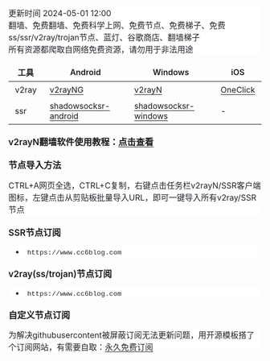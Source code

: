 <p dir="auto" style="box-sizing: border-box; margin-top: 0px; margin-bottom: 16px; color: rgb(31, 35, 40); font-family: -apple-system, BlinkMacSystemFont, &quot;Segoe UI&quot;, &quot;Noto Sans&quot;, Helvetica, Arial, sans-serif, &quot;Apple Color Emoji&quot;, &quot;Segoe UI Emoji&quot;; font-size: 16px; text-wrap: wrap; background-color: rgb(255, 255, 255);">
    更新时间 2024-05-01 12:00<br style="box-sizing: border-box;"/>翻墙、免费翻墙、免费科学上网、免费节点、免费梯子、免费ss/ssr/v2ray/trojan节点、蓝灯、谷歌商店、翻墙梯子<br style="box-sizing: border-box;"/>所有资源都爬取自网络免费资源，请勿用于非法用途
</p>
<table width="NaN">
    <thead style="box-sizing: border-box;">
        <tr style="box-sizing: border-box; background-color: var(--bgColor-default, var(--color-canvas-default)); border-top: 1px solid var(--borderColor-muted, var(--color-border-muted));" class="firstRow">
            <th style="box-sizing: border-box; padding: 6px 13px; font-weight: var(--base-text-weight-semibold, 600); border: 1px solid var(--borderColor-default, var(--color-border-default));">
                工具
            </th>
            <th style="box-sizing: border-box; padding: 6px 13px; font-weight: var(--base-text-weight-semibold, 600); border: 1px solid var(--borderColor-default, var(--color-border-default));">
                Android
            </th>
            <th style="box-sizing: border-box; padding: 6px 13px; font-weight: var(--base-text-weight-semibold, 600); border: 1px solid var(--borderColor-default, var(--color-border-default));">
                Windows
            </th>
            <th style="box-sizing: border-box; padding: 6px 13px; font-weight: var(--base-text-weight-semibold, 600); border: 1px solid var(--borderColor-default, var(--color-border-default));">
                iOS
            </th>
        </tr>
    </thead>
    <tbody style="box-sizing: border-box;">
        <tr style="box-sizing: border-box; background-color: var(--bgColor-default, var(--color-canvas-default)); border-top: 1px solid var(--borderColor-muted, var(--color-border-muted));">
            <td style="box-sizing: border-box; padding: 6px 13px; border: 1px solid var(--borderColor-default, var(--color-border-default));">
                v2ray
            </td>
            <td style="box-sizing: border-box; padding: 6px 13px; border: 1px solid var(--borderColor-default, var(--color-border-default));">
                <a href="https://github.com/2dust/v2rayNG/releases/download/1.4.12/v2rayNG_1.4.12_arm64-v8a.apk" style="box-sizing: border-box; background-color: transparent; color: var(--fgColor-accent, var(--color-accent-fg)); text-decoration-line: underline; text-underline-offset: 0.2rem; margin-bottom: 0px;">v2rayNG</a>
            </td>
            <td style="box-sizing: border-box; padding: 6px 13px; border: 1px solid var(--borderColor-default, var(--color-border-default));">
                <a href="https://github.com/2dust/v2rayN/releases/download/3.27/v2rayN-Core.zip" style="box-sizing: border-box; background-color: transparent; color: var(--fgColor-accent, var(--color-accent-fg)); text-decoration-line: underline; text-underline-offset: 0.2rem; margin-bottom: 0px;">v2rayN</a>
            </td>
            <td style="box-sizing: border-box; padding: 6px 13px; border: 1px solid var(--borderColor-default, var(--color-border-default));">
                <a href="https://oneclick.earth/" rel="nofollow" style="box-sizing: border-box; background-color: transparent; color: var(--fgColor-accent, var(--color-accent-fg)); text-decoration-line: underline; text-underline-offset: 0.2rem; margin-bottom: 0px;">OneClick</a>
            </td>
        </tr>
        <tr style="box-sizing: border-box; background-color: var(--bgColor-muted, var(--color-canvas-subtle)); border-top: 1px solid var(--borderColor-muted, var(--color-border-muted));">
            <td style="box-sizing: border-box; padding: 6px 13px; border: 1px solid var(--borderColor-default, var(--color-border-default));">
                ssr
            </td>
            <td style="box-sizing: border-box; padding: 6px 13px; border: 1px solid var(--borderColor-default, var(--color-border-default));">
                <a href="https://github.com/shadowsocksrr/shadowsocksr-android/releases/download/3.5.4/shadowsocksr-android-3.5.4.apk" style="box-sizing: border-box; background-color: transparent; color: var(--fgColor-accent, var(--color-accent-fg)); text-decoration-line: underline; text-underline-offset: 0.2rem; margin-bottom: 0px;">shadowsocksr-android</a>
            </td>
            <td style="box-sizing: border-box; padding: 6px 13px; border: 1px solid var(--borderColor-default, var(--color-border-default));">
                <a href="https://github.com/shadowsocksr-backup/shadowsocksr-csharp/releases/download/4.7.0/ShadowsocksR-4.7.0-win.7z" style="box-sizing: border-box; background-color: transparent; color: var(--fgColor-accent, var(--color-accent-fg)); text-decoration-line: underline; text-underline-offset: 0.2rem; margin-bottom: 0px;">shadowsocksr-windows</a>
            </td>
            <td style="box-sizing: border-box; padding: 6px 13px; border: 1px solid var(--borderColor-default, var(--color-border-default));">
                -
            </td>
        </tr>
    </tbody>
</table>
<h3 tabindex="-1" class="heading-element" dir="auto" style="box-sizing: border-box; margin-top: 24px; margin-bottom: 16px; font-size: 1.25em; font-weight: var(--base-text-weight-semibold, 600); line-height: 1.25;">
    v2rayN翻墙软件使用教程：<a href="http://www.vps90.com/category/networks/" style="box-sizing: border-box; background-color: transparent; color: var(--fgColor-accent, var(--color-accent-fg)); text-underline-offset: 0.2rem;">点击查看</a>
</h3>
<p>
    <a id="user-content-v2rayn翻墙软件使用教程点击查看" class="anchor" aria-label="Permalink: v2rayN翻墙软件使用教程：点击查看" href="http://www.vps90.com/category/networks/" style="box-sizing: border-box; background-color: transparent; color: var(--fgColor-accent, var(--color-accent-fg)); text-decoration-line: underline; float: left; padding-right: 4px; margin: auto; line-height: 1; position: absolute; top: 12.5px; left: -28px; display: flex; width: 28px; height: 28px; border-radius: 6px; opacity: 0; justify-content: center; align-items: center; transform: translateY(-50%); text-underline-offset: 0.2rem;"><svg class="octicon octicon-link" viewbox="0 0 16 16" version="1.1" width="16" height="16" aria-hidden="true">
        <path d="m7.775 3.275 1.25-1.25a3.5 3.5 0 1 1 4.95 4.95l-2.5 2.5a3.5 3.5 0 0 1-4.95 0 .751.751 0 0 1 .018-1.042.751.751 0 0 1 1.042-.018 1.998 1.998 0 0 0 2.83 0l2.5-2.5a2.002 2.002 0 0 0-2.83-2.83l-1.25 1.25a.751.751 0 0 1-1.042-.018.751.751 0 0 1-.018-1.042Zm-4.69 9.64a1.998 1.998 0 0 0 2.83 0l1.25-1.25a.751.751 0 0 1 1.042.018.751.751 0 0 1 .018 1.042l-1.25 1.25a3.5 3.5 0 1 1-4.95-4.95l2.5-2.5a3.5 3.5 0 0 1 4.95 0 .751.751 0 0 1-.018 1.042.751.751 0 0 1-1.042.018 1.998 1.998 0 0 0-2.83 0l-2.5 2.5a1.998 1.998 0 0 0 0 2.83Z"></path>
    </svg></a>
</p>
<h3 tabindex="-1" class="heading-element" dir="auto" style="box-sizing: border-box; margin-top: 24px; margin-bottom: 16px; font-size: 1.25em; font-weight: var(--base-text-weight-semibold, 600); line-height: 1.25;">
    节点导入方法
</h3>
<p>
    <a id="user-content-节点导入方法" class="anchor" aria-label="Permalink: 节点导入方法" href="http://www.vps90.com/category/networks/" style="box-sizing: border-box; background-color: transparent; color: var(--fgColor-accent, var(--color-accent-fg)); text-decoration-line: underline; float: left; padding-right: 4px; margin: auto; line-height: 1; position: absolute; top: 12.5px; left: -28px; display: flex; width: 28px; height: 28px; border-radius: 6px; opacity: 0; justify-content: center; align-items: center; transform: translateY(-50%); text-underline-offset: 0.2rem;"><svg class="octicon octicon-link" viewbox="0 0 16 16" version="1.1" width="16" height="16" aria-hidden="true">
        <path d="m7.775 3.275 1.25-1.25a3.5 3.5 0 1 1 4.95 4.95l-2.5 2.5a3.5 3.5 0 0 1-4.95 0 .751.751 0 0 1 .018-1.042.751.751 0 0 1 1.042-.018 1.998 1.998 0 0 0 2.83 0l2.5-2.5a2.002 2.002 0 0 0-2.83-2.83l-1.25 1.25a.751.751 0 0 1-1.042-.018.751.751 0 0 1-.018-1.042Zm-4.69 9.64a1.998 1.998 0 0 0 2.83 0l1.25-1.25a.751.751 0 0 1 1.042.018.751.751 0 0 1 .018 1.042l-1.25 1.25a3.5 3.5 0 1 1-4.95-4.95l2.5-2.5a3.5 3.5 0 0 1 4.95 0 .751.751 0 0 1-.018 1.042.751.751 0 0 1-1.042.018 1.998 1.998 0 0 0-2.83 0l-2.5 2.5a1.998 1.998 0 0 0 0 2.83Z"></path>
    </svg></a>
</p>
<p dir="auto" style="box-sizing: border-box; margin-top: 0px; margin-bottom: 16px; color: rgb(31, 35, 40); font-family: -apple-system, BlinkMacSystemFont, &quot;Segoe UI&quot;, &quot;Noto Sans&quot;, Helvetica, Arial, sans-serif, &quot;Apple Color Emoji&quot;, &quot;Segoe UI Emoji&quot;; font-size: 16px; text-wrap: wrap; background-color: rgb(255, 255, 255);">
    CTRL+A网页全选，CTRL+C复制，右键点击任务栏v2rayN/SSR客户端图标，左键点击从剪贴板批量导入URL，即可一键导入所有v2ray/SSR节点
</p>
<h3 tabindex="-1" class="heading-element" dir="auto" style="box-sizing: border-box; margin-top: 24px; margin-bottom: 16px; font-size: 1.25em; font-weight: var(--base-text-weight-semibold, 600); line-height: 1.25;">
    SSR节点订阅
</h3>
<p>
    <a id="user-content-ssr节点订阅" class="anchor" aria-label="Permalink: SSR节点订阅" href="https://www.cc6blog.com" style="box-sizing: border-box; background-color: transparent; color: var(--fgColor-accent, var(--color-accent-fg)); text-decoration-line: underline; float: left; padding-right: 4px; margin: auto; line-height: 1; position: absolute; top: 12.5px; left: -28px; display: flex; width: 28px; height: 28px; border-radius: 6px; opacity: 0; justify-content: center; align-items: center; transform: translateY(-50%); text-underline-offset: 0.2rem;"><svg class="octicon octicon-link" viewbox="0 0 16 16" version="1.1" width="16" height="16" aria-hidden="true">
        <path d="m7.775 3.275 1.25-1.25a3.5 3.5 0 1 1 4.95 4.95l-2.5 2.5a3.5 3.5 0 0 1-4.95 0 .751.751 0 0 1 .018-1.042.751.751 0 0 1 1.042-.018 1.998 1.998 0 0 0 2.83 0l2.5-2.5a2.002 2.002 0 0 0-2.83-2.83l-1.25 1.25a.751.751 0 0 1-1.042-.018.751.751 0 0 1-.018-1.042Zm-4.69 9.64a1.998 1.998 0 0 0 2.83 0l1.25-1.25a.751.751 0 0 1 1.042.018.751.751 0 0 1 .018 1.042l-1.25 1.25a3.5 3.5 0 1 1-4.95-4.95l2.5-2.5a3.5 3.5 0 0 1 4.95 0 .751.751 0 0 1-.018 1.042.751.751 0 0 1-1.042.018 1.998 1.998 0 0 0-2.83 0l-2.5 2.5a1.998 1.998 0 0 0 0 2.83Z"></path>
    </svg></a>
</p>
<ul dir="auto" style="box-sizing: border-box; padding-left: 2em; margin-bottom: 16px; color: rgb(31, 35, 40); font-family: -apple-system, BlinkMacSystemFont, &quot;Segoe UI&quot;, &quot;Noto Sans&quot;, Helvetica, Arial, sans-serif, &quot;Apple Color Emoji&quot;, &quot;Segoe UI Emoji&quot;; font-size: 16px; text-wrap: wrap; background-color: rgb(255, 255, 255);" class=" list-paddingleft-2">
    <li>
        <p>
            <code style="box-sizing: border-box; font-family: var(--fontStack-monospace, ui-monospace, SFMono-Regular, SF Mono, Menlo, Consolas, Liberation Mono, monospace); font-size: 13.6px; padding: 0.2em 0.4em; margin: 0px; white-space-collapse: break-spaces; background-color: var(--bgColor-neutral-muted, var(--color-neutral-muted)); border-radius: 6px;">https://www.cc6blog.com</code>
        </p>
    </li>
</ul>
<h3 tabindex="-1" class="heading-element" dir="auto" style="box-sizing: border-box; margin-top: 24px; margin-bottom: 16px; font-size: 1.25em; font-weight: var(--base-text-weight-semibold, 600); line-height: 1.25;">
    v2ray(ss/trojan)节点订阅
</h3>
<p>
    <a id="user-content-v2raysstrojan节点订阅" class="anchor" aria-label="Permalink: v2ray(ss/trojan)节点订阅" href="https://www.cc6blog.com" style="box-sizing: border-box; background-color: transparent; color: var(--fgColor-accent, var(--color-accent-fg)); text-decoration-line: underline; float: left; padding-right: 4px; margin: auto; line-height: 1; position: absolute; top: 12.5px; left: -28px; display: flex; width: 28px; height: 28px; border-radius: 6px; opacity: 1; justify-content: center; align-items: center; transform: translateY(-50%); text-underline-offset: 0.2rem;"><svg class="octicon octicon-link" viewbox="0 0 16 16" version="1.1" width="16" height="16" aria-hidden="true">
        <path d="m7.775 3.275 1.25-1.25a3.5 3.5 0 1 1 4.95 4.95l-2.5 2.5a3.5 3.5 0 0 1-4.95 0 .751.751 0 0 1 .018-1.042.751.751 0 0 1 1.042-.018 1.998 1.998 0 0 0 2.83 0l2.5-2.5a2.002 2.002 0 0 0-2.83-2.83l-1.25 1.25a.751.751 0 0 1-1.042-.018.751.751 0 0 1-.018-1.042Zm-4.69 9.64a1.998 1.998 0 0 0 2.83 0l1.25-1.25a.751.751 0 0 1 1.042.018.751.751 0 0 1 .018 1.042l-1.25 1.25a3.5 3.5 0 1 1-4.95-4.95l2.5-2.5a3.5 3.5 0 0 1 4.95 0 .751.751 0 0 1-.018 1.042.751.751 0 0 1-1.042.018 1.998 1.998 0 0 0-2.83 0l-2.5 2.5a1.998 1.998 0 0 0 0 2.83Z"></path>
    </svg></a>
</p>
<ul dir="auto" style="box-sizing: border-box; padding-left: 2em; margin-bottom: 16px; color: rgb(31, 35, 40); font-family: -apple-system, BlinkMacSystemFont, &quot;Segoe UI&quot;, &quot;Noto Sans&quot;, Helvetica, Arial, sans-serif, &quot;Apple Color Emoji&quot;, &quot;Segoe UI Emoji&quot;; font-size: 16px; text-wrap: wrap; background-color: rgb(255, 255, 255);" class=" list-paddingleft-2">
    <li>
        <p>
            <code style="box-sizing: border-box; font-family: var(--fontStack-monospace, ui-monospace, SFMono-Regular, SF Mono, Menlo, Consolas, Liberation Mono, monospace); font-size: 13.6px; padding: 0.2em 0.4em; margin: 0px; white-space-collapse: break-spaces; background-color: var(--bgColor-neutral-muted, var(--color-neutral-muted)); border-radius: 6px;">https://www.cc6blog.com</code>
        </p>
    </li>
</ul>
<h3 tabindex="-1" class="heading-element" dir="auto" style="box-sizing: border-box; margin-top: 24px; margin-bottom: 16px; font-size: 1.25em; font-weight: var(--base-text-weight-semibold, 600); line-height: 1.25;">
    自定义节点订阅
</h3>
<p>
    <a id="user-content-自定义节点订阅" class="anchor" aria-label="Permalink: 自定义节点订阅" href="https://www.cc6blog.com" style="box-sizing: border-box; background-color: transparent; color: var(--fgColor-accent, var(--color-accent-fg)); text-decoration-line: underline; float: left; padding-right: 4px; margin: auto; line-height: 1; position: absolute; top: 12.5px; left: -28px; display: flex; width: 28px; height: 28px; border-radius: 6px; opacity: 0; justify-content: center; align-items: center; transform: translateY(-50%); text-underline-offset: 0.2rem;"><svg class="octicon octicon-link" viewbox="0 0 16 16" version="1.1" width="16" height="16" aria-hidden="true">
        <path d="m7.775 3.275 1.25-1.25a3.5 3.5 0 1 1 4.95 4.95l-2.5 2.5a3.5 3.5 0 0 1-4.95 0 .751.751 0 0 1 .018-1.042.751.751 0 0 1 1.042-.018 1.998 1.998 0 0 0 2.83 0l2.5-2.5a2.002 2.002 0 0 0-2.83-2.83l-1.25 1.25a.751.751 0 0 1-1.042-.018.751.751 0 0 1-.018-1.042Zm-4.69 9.64a1.998 1.998 0 0 0 2.83 0l1.25-1.25a.751.751 0 0 1 1.042.018.751.751 0 0 1 .018 1.042l-1.25 1.25a3.5 3.5 0 1 1-4.95-4.95l2.5-2.5a3.5 3.5 0 0 1 4.95 0 .751.751 0 0 1-.018 1.042.751.751 0 0 1-1.042.018 1.998 1.998 0 0 0-2.83 0l-2.5 2.5a1.998 1.998 0 0 0 0 2.83Z"></path>
    </svg></a>
</p>
<p dir="auto" style="box-sizing: border-box; margin-top: 0px; margin-bottom: 16px; color: rgb(31, 35, 40); font-family: -apple-system, BlinkMacSystemFont, &quot;Segoe UI&quot;, &quot;Noto Sans&quot;, Helvetica, Arial, sans-serif, &quot;Apple Color Emoji&quot;, &quot;Segoe UI Emoji&quot;; font-size: 16px; text-wrap: wrap; background-color: rgb(255, 255, 255);">
    为解决githubusercontent被屏蔽订阅无法更新问题，用开源模板搭了个订阅网站，有需要自取：<a href="https://www.cc6blog.com" rel="nofollow" style="box-sizing: border-box; background-color: transparent; color: var(--fgColor-accent, var(--color-accent-fg)); text-decoration-line: underline; text-underline-offset: 0.2rem;">永久免费订阅</a>
</p>
<p>
    <br/>
</p>
